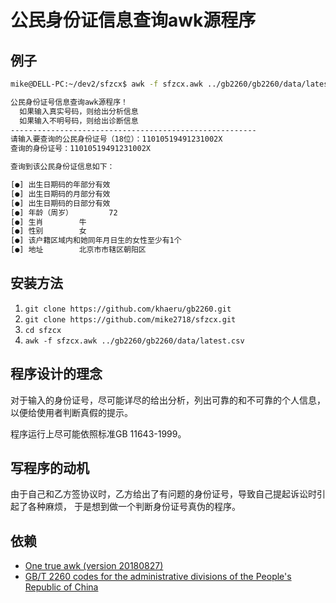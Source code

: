 # 公民身份证信息查询awk源程序

## 例子

```bash
mike@DELL-PC:~/dev2/sfzcx$ awk -f sfzcx.awk ../gb2260/gb2260/data/latest.csv

公民身份证号信息查询awk源程序！
  如果输入真实号码，则给出分析信息
  如果输入不明号码，则给出诊断信息
-------------------------------------------------------
请输入要查询的公民身份证号（18位）：11010519491231002X
查询的身份证号：11010519491231002X

查询到该公民身份证信息如下：

[●] 出生日期码的年部分有效
[●] 出生日期码的月部分有效
[●] 出生日期码的日部分有效
[●] 年龄（周岁）        72
[●] 生肖        牛
[●] 性别        女
[●] 该户籍区域内和她同年月日生的女性至少有1个
[●] 地址        北京市市辖区朝阳区

```

## 安装方法

1. `git clone https://github.com/khaeru/gb2260.git`
2. `git clone https://github.com/mike2718/sfzcx.git`
3. `cd sfzcx`
4. `awk -f sfzcx.awk ../gb2260/gb2260/data/latest.csv`

## 程序设计的理念

对于输入的身份证号，尽可能详尽的给出分析，列出可靠的和不可靠的个人信息，以便给使用者判断真假的提示。

程序运行上尽可能依照标准GB 11643-1999。

## 写程序的动机

由于自己和乙方签协议时，乙方给出了有问题的身份证号，导致自己提起诉讼时引起了各种麻烦，
于是想到做一个判断身份证号真伪的程序。

## 依赖

- [One true awk (version 20180827)](https://github.com/onetrueawk/awk/releases/tag/20180827)
- [GB/T 2260 codes for the administrative divisions of the People's Republic of China](https://github.com/khaeru/gb2260)
